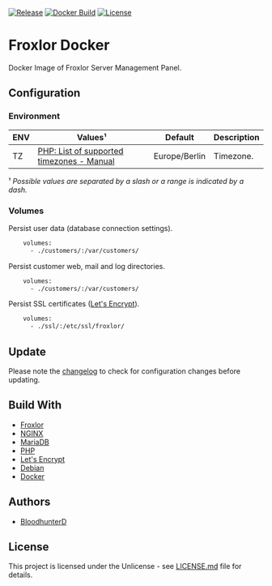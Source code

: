 [![Release](https://img.shields.io/github/v/release/bloodhunterd/froxlor-docker?include_prereleases&style=for-the-badge)](https://github.com/bloodhunterd/froxlor-docker/releases)
[![Docker Build](https://img.shields.io/docker/cloud/build/bloodhunterd/froxlor?style=for-the-badge)](https://hub.docker.com/r/bloodhunterd/froxlor)
[![License](https://img.shields.io/github/license/bloodhunterd/froxlor-docker?style=for-the-badge)](https://github.com/bloodhunterd/froxlor-docker/blob/master/LICENSE)

# Froxlor Docker

Docker Image of Froxlor Server Management Panel.

## Configuration

### Environment

| ENV | Values¹ | Default | Description
|--- |--- |--- |---
| TZ | [PHP: List of supported timezones - Manual](https://www.php.net/manual/en/timezones.php) | Europe/Berlin | Timezone.

¹ *Possible values are separated by a slash or a range is indicated by a dash.*

### Volumes

Persist user data (database connection settings). 

```bash
    volumes:
      - ./customers/:/var/customers/
```

Persist customer web, mail and log directories. 

```bash
    volumes:
      - ./customers/:/var/customers/
```

Persist SSL certificates ([Let's Encrypt](https://letsencrypt.org/)).

```bash
    volumes:
      - ./ssl/:/etc/ssl/froxlor/
```

## Update

Please note the [changelog](https://github.com/bloodhunterd/froxlor-docker/blob/master/CHANGELOG.md) to check for configuration changes before updating.

## Build With

* [Froxlor](https://froxlor.org/)
* [NGINX](https://www.nginx.com/)
* [MariaDB](https://mariadb.org/)
* [PHP](https://www.php.net/)
* [Let's Encrypt](https://letsencrypt.org/)
* [Debian](https://www.debian.org/)
* [Docker](https://www.docker.com/)

## Authors

* [BloodhunterD](https://github.com/bloodhunterd)

## License

This project is licensed under the Unlicense - see [LICENSE.md](https://github.com/bloodhunterd/froxlor-docker/blob/master/LICENSE) file for details.
